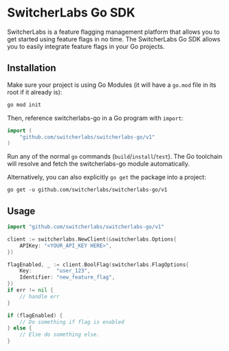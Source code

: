 # SwitcherLabs Go SDK

SwitcherLabs is a feature flagging management platform that allows you to get 
started using feature flags in no time. The SwitcherLabs Go SDK allows you to
easily integrate feature flags in your Go projects.


## Installation

Make sure your project is using Go Modules (it will have a `go.mod` file in its
root if it already is):

``` sh
go mod init
```

Then, reference switcherlabs-go in a Go program with `import`:

``` go
import (
    "github.com/switcherlabs/switcherlabs-go/v1"
)
```

Run any of the normal `go` commands (`build`/`install`/`test`). The Go
toolchain will resolve and fetch the switcherlabs-go module automatically.

Alternatively, you can also explicitly `go get` the package into a project:

```
go get -u github.com/switcherlabs/switcherlabs-go/v1
```

## Usage


```go
import "github.com/switcherlabs/switcherlabs-go/v1"

client := switcherlabs.NewClient(&switcherlabs.Options{
    APIKey: "<YOUR_API_KEY HERE>",
})

flagEnabled, _ := client.BoolFlag(switcherlabs.FlagOptions{
    Key:        "user_123",
    Identifier: "new_feature_flag",
})
if err != nil {
    // handle err
}

if (flagEnabled) {
    // Do something if flag is enabled
} else {
    // Else do something else.
}
```
